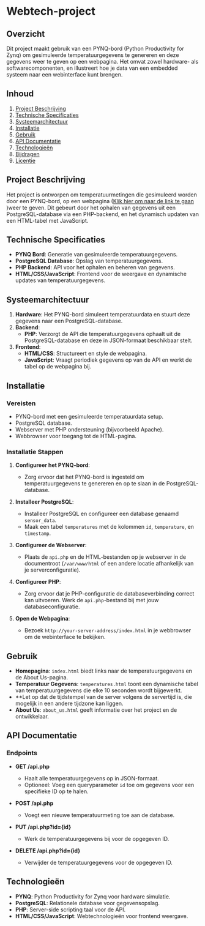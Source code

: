 # Webtech-project

## Overzicht

Dit project maakt gebruik van een PYNQ-bord (Python Productivity for Zynq) om gesimuleerde temperatuurgegevens te genereren en deze gegevens weer te geven op een webpagina. Het omvat zowel hardware- als softwarecomponenten, en illustreert hoe je data van een embedded systeem naar een webinterface kunt brengen.

## Inhoud

1. [Project Beschrijving](#project-beschrijving)
2. [Technische Specificaties](#technische-specificaties)
3. [Systeemarchitectuur](#systeemarchitectuur)
4. [Installatie](#installatie)
5. [Gebruik](#gebruik)
6. [API Documentatie](#api-documentatie)
7. [Technologieën](#technologieën)
8. [Bijdragen](#bijdragen)
9. [Licentie](#licentie)

## Project Beschrijving

Het project is ontworpen om temperatuurmetingen die gesimuleerd worden door een PYNQ-bord, op een webpagina ([Klik hier om naar de link te gaan](http://server-of-runar.pxl.bjth.xyz/)
)weer te geven. Dit gebeurt door het ophalen van gegevens uit een PostgreSQL-database via een PHP-backend, en het dynamisch updaten van een HTML-tabel met JavaScript.

## Technische Specificaties

- **PYNQ Bord**: Generatie van gesimuleerde temperatuurgegevens.
- **PostgreSQL Database**: Opslag van temperatuurgegevens.
- **PHP Backend**: API voor het ophalen en beheren van gegevens.
- **HTML/CSS/JavaScript**: Frontend voor de weergave en dynamische updates van temperatuurgegevens.

## Systeemarchitectuur

1. **Hardware**: Het PYNQ-bord simuleert temperatuurdata en stuurt deze gegevens naar een PostgreSQL-database.
2. **Backend**:
   - **PHP**: Verzorgt de API die temperatuurgegevens ophaalt uit de PostgreSQL-database en deze in JSON-formaat beschikbaar stelt.
3. **Frontend**:
   - **HTML/CSS**: Structureert en style de webpagina.
   - **JavaScript**: Vraagt periodiek gegevens op van de API en werkt de tabel op de webpagina bij.

## Installatie

### Vereisten

- PYNQ-bord met een gesimuleerde temperatuurdata setup.
- PostgreSQL database.
- Webserver met PHP ondersteuning (bijvoorbeeld Apache).
- Webbrowser voor toegang tot de HTML-pagina.

### Installatie Stappen

1. **Configureer het PYNQ-bord**:
   - Zorg ervoor dat het PYNQ-bord is ingesteld om temperatuurgegevens te genereren en op te slaan in de PostgreSQL-database.

2. **Installeer PostgreSQL**:
   - Installeer PostgreSQL en configureer een database genaamd `sensor_data`.
   - Maak een tabel `temperatures` met de kolommen `id`, `temperature`, en `timestamp`.

3. **Configureer de Webserver**:
   - Plaats de `api.php` en de HTML-bestanden op je webserver in de documentroot (`/var/www/html` of een andere locatie afhankelijk van je serverconfiguratie).

4. **Configureer PHP**:
   - Zorg ervoor dat je PHP-configuratie de databaseverbinding correct kan uitvoeren. Werk de `api.php`-bestand bij met jouw databaseconfiguratie.

5. **Open de Webpagina**:
   - Bezoek `http://your-server-address/index.html` in je webbrowser om de webinterface te bekijken.

## Gebruik

- **Homepagina**: `index.html` biedt links naar de temperatuurgegevens en de About Us-pagina.
- **Temperatuur Gegevens**: `temperatures.html` toont een dynamische tabel van temperatuurgegevens die elke 10 seconden wordt bijgewerkt.
- **Let op dat de tijdstempel van de server volgens de servertijd is, die mogelijk in een andere tijdzone kan liggen.
- **About Us**: `about_us.html` geeft informatie over het project en de ontwikkelaar.

## API Documentatie

### Endpoints

- **GET /api.php**
  - Haalt alle temperatuurgegevens op in JSON-formaat.
  - Optioneel: Voeg een queryparameter `id` toe om gegevens voor een specifieke ID op te halen.

- **POST /api.php**
  - Voegt een nieuwe temperatuurmeting toe aan de database.

- **PUT /api.php?id={id}**
  - Werk de temperatuurgegevens bij voor de opgegeven ID.

- **DELETE /api.php?id={id}**
  - Verwijder de temperatuurgegevens voor de opgegeven ID.

## Technologieën

- **PYNQ**: Python Productivity for Zynq voor hardware simulatie.
- **PostgreSQL**: Relationele database voor gegevensopslag.
- **PHP**: Server-side scripting taal voor de API.
- **HTML/CSS/JavaScript**: Webtechnologieën voor frontend weergave.
